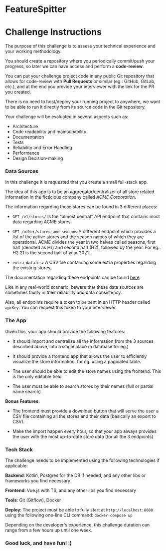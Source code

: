 # FeatureSpitter

# Challenge Instructions

The purpose of this challenge is to assess your technical experience and your working methodology.

You should create a repository where you periodically commit/push your progress, so later we can have access and perform a **code-review**.

You can put your challenge project code in any public Git repository that allows for code-review with **Pull Requests** or similar (eg.: GitHub, GitLab, etc.), and at the end you provide your interviewer with the link for the PR you created.

There is no need to host/deploy your running project to anywhere, we want to be able to run it directly from its source code in the Git repository.

Your challenge will be evaluated in several aspects such as:

* Architecture
* Code readability and maintainability
* Documentation
* Tests
* Reliability and Error Handling
* Performance
* Design Decision-making

### Data Sources

In this challenge it is requested that you create a small full-stack app.

The idea of this app is to be an aggregator/centralizer of all store related information in the ficticious company called _ACME Corporation_.

The information regarding these stores can be found in 3 different places:

* `GET /v1/stores/` Is the "almost central" API endpoint that contains most data regarding ACME stores.

* `GET /other/stores_and_seasons` A different endpoint which provides a list of the active stores and the season names of which they are operational. ACME divides the year in two halves called seasons, first half (denoted as H1) and second half (H2), followed by the year. For eg.: H2 21 is the second half of year 2021.

* `extra_data.csv` A CSV file containing some extra properties regarding the existing stores.

The documentation regarding these endpoints can be found [here](http://134.209.29.209).

Like in any real-world scenario, beware that these data sources are sometimes faulty in their reliability and data consistency.

Also, all endpoints require a token to be sent in an HTTP header called `apiKey`. You can request this token to your interviewer.

### The App

Given this, your app should provide the following features:

* It should import and centralize all the information from the 3 sources described above, into a single place (a database for eg.)

* It should provide a frontend app that allows the user to efficiently visualize the store information, for eg. using a paginated table.

* The user should be able to edit the store names using the frontend. This is the only editable field.

* The user must be able to search stores by their names (full or partial name search)

**Bonus Features:**

* The frontend must provide a download button that will serve the user a CSV file containing all the stores and their data (basically an export to CSV).

* Make the import happen every hour, so that your app always provides the user with the most up-to-date store data (for all the 3 endpoints)

### Tech Stack

The challenge needs to be implemented using the following technologies if applicable:

**Backend**: Kotlin, Postgres for the DB if needed, and any other libs or frameworks you find necessary

**Frontend**: Vue.js with TS, and any other libs you find necessary

**Tools**: Git (Gitflow), Docker

**Deploy**: The project must be able to fully start at `http://localhost:8080` using the following one-line CLI command:
`docker-compose up`

Depending on the developer's experience, this challenge duration can range from a few hours up until one week.

### Good luck, and have fun! :)
